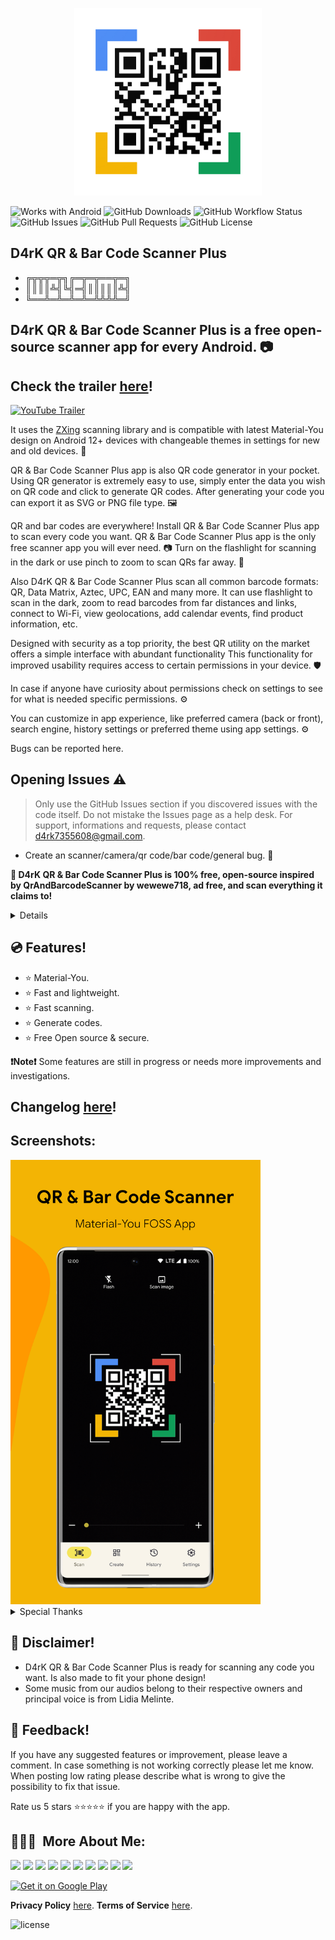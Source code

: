 <p align="center">
<img src="/app/src/main/play/listings/en-US/graphics/ic_launcher-playstore.png" width="300">
</p>

![Works with Android](https://img.shields.io/badge/Made%20for-Android-lime?style=for-the-badge&logo=android)
![GitHub Downloads](https://img.shields.io/github/downloads/D4rK7355608/com.d4rk.com.d4rk.qrcodescanner.plus/total?color=green&style=for-the-badge&logo=github)
![GitHub Workflow Status](https://img.shields.io/github/workflow/status/D4rK7355608/com.d4rk.qrcodescanner.plus/Android%20CI/master?style=for-the-badge&logo=github)
![GitHub Issues](https://img.shields.io/github/issues/D4rK7355608/com.d4rk.qrcodescanner.plus?style=for-the-badge&logo=github)
![GitHub Pull Requests](https://img.shields.io/github/issues-pr/D4rK7355608/com.d4rk.qrcodescanner.plus?style=for-the-badge&logo=github)
![GitHub License](https://img.shields.io/github/license/D4rK7355608/com.d4rk.qrcodescanner.plus?style=for-the-badge&logo=github)

## D4rK QR & Bar Code Scanner Plus

- ╔╦╦╦═╦╗╔═╦═╦══╦═╗
- ║║║║╩╣╚╣═╣║║║║║╩╣
- ╚══╩═╩═╩═╩═╩╩╩╩═╝

## D4rK QR & Bar Code Scanner Plus is a free open-source scanner app for every Android. 📷

## Check the trailer [here](https://youtu.be/CgX31Oy2etM)!

[![YouTube Trailer](https://yt-embed.herokuapp.com/embed?v=CgX31Oy2etM)](https://youtu.be/CgX31Oy2etM)

It uses the [ZXing](https://github.com/zxing/zxing) scanning library and is compatible with latest Material-You design on Android 12+ devices with changeable themes in settings for new and old devices. 📱

QR & Bar Code Scanner Plus app is also QR code generator in your pocket. Using QR generator is extremely easy to use, simply enter the data you wish on QR code and click to generate QR codes. After generating your code you can export it as SVG or PNG file type. 🖼️

QR and bar codes are everywhere! Install QR & Bar Code Scanner Plus app to scan every code you want. QR & Bar Code Scanner Plus app is the only free scanner app you will ever need. 📷 Turn on the flashlight for scanning in the dark or use pinch to zoom to scan QRs far away. 📸

Also D4rK QR & Bar Code Scanner Plus scan all common barcode formats: QR, Data Matrix, Aztec, UPC, EAN and many more. It can use flashlight to scan in the dark, zoom to read barcodes from far distances and links, connect to Wi-Fi, view geolocations, add calendar events, find product information, etc.

Designed with security as a top priority, the best QR utility on the market offers a simple interface with abundant functionality This functionality for improved usability requires access to certain permissions in your device. 🛡️

In case if anyone have curiosity about permissions check on settings to see for what is needed specific permissions. ⚙️

You can customize in app experience, like preferred camera (back or front), search engine, history settings or preferred theme using app settings. ⚙️

Bugs can be reported here.

## Opening Issues :warning:

> Only use the GitHub Issues section if you discovered issues with the code itself. Do not mistake the Issues page as a help desk.
> For support, informations and requests, please contact <d4rk7355608@gmail.com>.

- Create an scanner/camera/qr code/bar code/general bug. 🐞

__🖤 D4rK QR & Bar Code Scanner Plus is 100% free, open-source inspired by QrAndBarcodeScanner by wewewe718, ad free, and scan everything it claims to!__

<details>

### Read:

The app can read the following barcode formats:
* [AZTEC](https://en.wikipedia.org/wiki/Aztec_Code)
* [CODABAR](https://en.wikipedia.org/wiki/Codabar)
* [CODE-39](https://en.wikipedia.org/wiki/Code_39)
* [CODE-128](https://en.wikipedia.org/wiki/Code_128)
* [DATA MATRIX](https://en.wikipedia.org/wiki/Data_Matrix)
* [EAN-8](https://en.wikipedia.org/wiki/EAN-8)
* [EAN-13]( https://en.wikipedia.org/wiki/International_Article_Number)
* [ITF](https://en.wikipedia.org/wiki/Interleaved_2_of_5)
* [PDF417](https://en.wikipedia.org/wiki/PDF417)
* [QR CODE](https://en.wikipedia.org/wiki/QR_code)
* [RSS 14](https://en.wikipedia.org/wiki/GS1_DataBar)
* [RSS EXPANDED](https://en.wikipedia.org/wiki/GS1_DataBar)
* [UPC-A](https://en.wikipedia.org/wiki/Universal_Product_Code)
* [UPC-E](https://en.wikipedia.org/wiki/Universal_Product_Code#UPC-E)
* [UPC-EAN EXTENSION](https://en.wikipedia.org/wiki/Universal_Product_Code#EAN-13)

### Create:

The app can create the following barcode formats:
* [AZTEC](https://en.wikipedia.org/wiki/Aztec_Code)
* [CODABAR](https://en.wikipedia.org/wiki/Codabar)
* [CODE 39](https://en.wikipedia.org/wiki/Code_39)
* [CODE 128](https://en.wikipedia.org/wiki/Code_128)
* [DATA MATRIX](https://en.wikipedia.org/wiki/Data_Matrix)
* [EAN-8](https://en.wikipedia.org/wiki/EAN-8)
* [EAN-13](https://en.wikipedia.org/wiki/International_Article_Number)
* [ITF](https://en.wikipedia.org/wiki/Interleaved_2_of_5)
* [PDF417](https://en.wikipedia.org/wiki/PDF417)
* [QR CODE](https://en.wikipedia.org/wiki/QR_code)
* [UPC-A](https://en.wikipedia.org/wiki/Universal_Product_Code)
* [UPC-E](https://en.wikipedia.org/wiki/Universal_Product_Code#UPC-E)

### Search engines:

Also the app can support the next search engines:
* [Bing](https://www.bing.com/)
* [DuckDuckGo](https://duckduckgo.com/)
* [Google](https://www.google.com/)
* [Qwant](https://www.qwant.com/)
* [StartPage](https://www.startpage.com/)
* [Yahoo](https://search.yahoo.com/)
* [Yandex](https://yandex.com/)

</details>

## 💿 Features!
- ⭐️ Material-You.
- ⭐️ Fast and lightweight.
- ⭐️ Fast scanning.
- ⭐️ Generate codes.
- ⭐️ Free Open source & secure.

__❗️Note❗️__ Some features are still in progress or needs more improvements and investigations.

## Changelog [here](https://raw.githubusercontent.com/D4rK7355608/com.d4rk.qrcodescanner/master/CHANGELOG.md)!

## Screenshots:

<img src="/app/src/main/play/listings/en-US/graphics/phone-screenshots/1-screenshot_main.png"  width="400">

<details>
  <summary>Special Thanks</summary>

- Thanks [wewewe718](https://github.com/wewewe718) for [QrAndBarcodeScanner](https://github.com/wewewe718/QrAndBarcodeScanner);

</details>

## 🛑 Disclaimer!
- D4rK QR & Bar Code Scanner Plus is ready for scanning any code you want. Is also made to fit your phone design!
- Some music from our audios belong to their respective owners and principal voice is from Lidia Melinte.

## 💬 Feedback!
If you have any suggested features or improvement, please leave a comment. In case something is not working correctly please let me know. When posting low rating please describe what is wrong to give the possibility to fix that issue.

Rate us 5 stars ⭐⭐⭐⭐⭐ if you are happy with the app.

## 👨🏻‍💻 &nbsp;More About Me:
<a href="mailto:d4rk7355608@gmail.com"><img src="https://img.shields.io/badge/d4rk7355608@gmail.com-red?style=for-the-badge&logo=gmail&logoColor=white"/></a>
<a href="https://developers.google.com/profile/u/D4rK7355608"><img src="https://img.shields.io/badge/Android%20Developers-white?style=for-the-badge&logo=android"/></a>
<a href="https://forum.xda-developers.com/m/d4rk7355608.10095012/"><img src="https://img.shields.io/badge/XDA%20Developers-grey?style=for-the-badge&logo=xdadevelopers"/></a>
<a href="https://www.deviantart.com/d4rk7355608"><img src="https://img.shields.io/badge/DeviantArt-default?style=for-the-badge&logo=deviantart&logoColor=white"/></a>
<a href="https://gamejolt.com/@D4rK_S-A-D"><img src="https://img.shields.io/badge/GameJolt-grey?style=for-the-badge&logo=gamejolt&logoColor=white"/></a>
<a href="https://patreon.com/D4rK7355608"><img src="https://img.shields.io/endpoint.svg?url=https%3A%2F%2Fshieldsio-patreon.vercel.app%2Fapi%3Fusername%3DD4rK7355608%26type%3Dpatrons&style=for-the-badge"/></a>
<a href="https://www.paypal.me/d4rkmichaeltutorials"><img src="https://img.shields.io/badge/Paypal-white?style=for-the-badge&logo=paypal"/></a>
<a href="https://twitter.com/D4rK7355608/"><img src="https://img.shields.io/twitter/follow/D4rK7355608?color=blue&label=Twitter&logo=Twitter&style=for-the-badge"/></a>
<a href="https://www.youtube.com/c/D4rK7355608/"><img src="https://img.shields.io/youtube/channel/subscribers/UCLDi-rmSRry0pNL-oVvGJAw?color=darkred&label=D4rK&logo=youtube&logoColor=darkred&style=for-the-badge"/></a>
<a href="https://github.com/D4rK7355608/"><img src="https://img.shields.io/github/followers/D4rK7355608?color=white&logo=GitHub&style=for-the-badge"/></a>

[<img src="https://raw.githubusercontent.com/steverichey/google-play-badge-svg/master/img/en_get.svg"
alt="Get it on Google Play"
height="90">](https://play.google.com/store/apps/details?id=com.d4rk.qrcodescanner.plus)

__Privacy Policy__ [here](https://sites.google.com/view/d4rk7355608/more/apps/qr-bar-code-scanner/privacy-policy).
__Terms of Service__ [here](https://sites.google.com/view/d4rk7355608/more/apps/qr-bar-code-scanner/terms-of-service).

![license](https://imgur.com/QQlcEVT.png)
